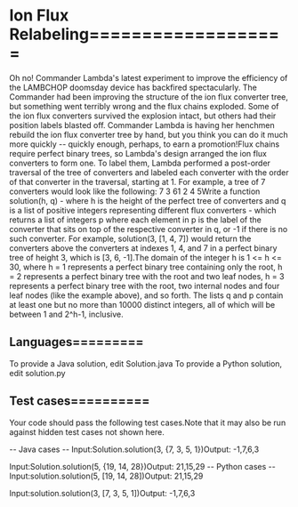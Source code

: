 # Ion Flux Relabeling===================

Oh no! Commander Lambda's latest experiment to improve the efficiency of the LAMBCHOP doomsday device has backfired spectacularly. The Commander had been improving the structure of the ion flux converter tree, but something went terribly wrong and the flux chains exploded. Some of the ion flux converters survived the explosion intact, but others had their position labels blasted off. Commander Lambda is having her henchmen rebuild the ion flux converter tree by hand, but you think you can do it much more quickly -- quickly enough, perhaps, to earn a promotion!Flux chains require perfect binary trees, so Lambda's design arranged the ion flux converters to form one. To label them, Lambda performed a post-order traversal of the tree of converters and labeled each converter with the order of that converter in the traversal, starting at 1. For example, a tree of 7 converters would look like the following:   7 3   61 2 4 5Write a function solution(h, q) - where h is the height of the perfect tree of converters and q is a list of positive integers representing different flux converters - which returns a list of integers p where each element in p is the label of the converter that sits on top of the respective converter in q, or -1 if there is no such converter.  For example, solution(3, [1, 4, 7]) would return the converters above the converters at indexes 1, 4, and 7 in a perfect binary tree of height 3, which is [3, 6, -1].The domain of the integer h is 1 <= h <= 30, where h = 1 represents a perfect binary tree containing only the root, h = 2 represents a perfect binary tree with the root and two leaf nodes, h = 3 represents a perfect binary tree with the root, two internal nodes and four leaf nodes (like the example above), and so forth.  The lists q and p contain at least one but no more than 10000 distinct integers, all of which will be between 1 and 2^h-1, inclusive.

## Languages=========
To provide a Java solution, edit Solution.java
To provide a Python solution, edit solution.py

## Test cases==========
Your code should pass the following test cases.Note that it may also be run against hidden test cases not shown here.

-- Java cases --
Input:Solution.solution(3, {7, 3, 5, 1})Output:    -1,7,6,3

Input:Solution.solution(5, {19, 14, 28})Output:    21,15,29
-- Python cases --
Input:solution.solution(5, [19, 14, 28])Output:    21,15,29

Input:solution.solution(3, [7, 3, 5, 1])Output:    -1,7,6,3